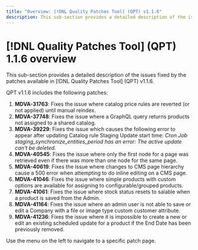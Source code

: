 ```yaml
---
title: "Overview: [!DNL Quality Patches Tool] (QPT) v1.1.6"
description: This sub-section provides a detailed description of the issues fixed by the patches available in [!DNL Quality Patches Tool] (QPT) v1.1.6.
---
```

# [!DNL Quality Patches Tool] (QPT) 1.1.6 overview

This sub-section provides a detailed description of the issues fixed by the patches available in [!DNL Quality Patches Tool] (QPT) v1.1.6.

QPT v1.1.6 includes the following patches:

1. **MDVA-31763**: Fixes the issue where catalog price rules are reverted (or not applied) until manual reindex.
1. **MDVA-37748**: Fixes the issue where a GraphQL query returns products not assigned to a shared catalog.
1. **MDVA-39229**: Fixes the issue which causes the following error to appear after updating Catalog rule Staging Update start time: *Cron Job staging_synchronize_entities_period has an error: The active update can't be deleted.*
1. **MDVA-40545**: Fixes the issue where only the first node for a page was retrieved even if there was more than one node for the same page.
1. **MDVA-40619**: Fixes the issue where changes to CMS page hierarchy cause a 500 error when attempting to do inline editing on a CMS page.
1. **MDVA-41046**: Fixes the issue where simple products with custom options are available for assigning to configurable/grouped products.
1. **MDVA-41061**: Fixes the issue where stock status resets to salable when a product is saved from the Admin.
1. **MDVA-41164**: Fixes the issue where an admin user is not able to save or edit a Company with a file or image type custom customer attribute.
1. **MDVA-41236**: Fixes the issue where it is impossible to create a new or edit an existing scheduled update for a product if the End Date has been previously removed.

Use the menu on the left to navigate to a specific patch page.

